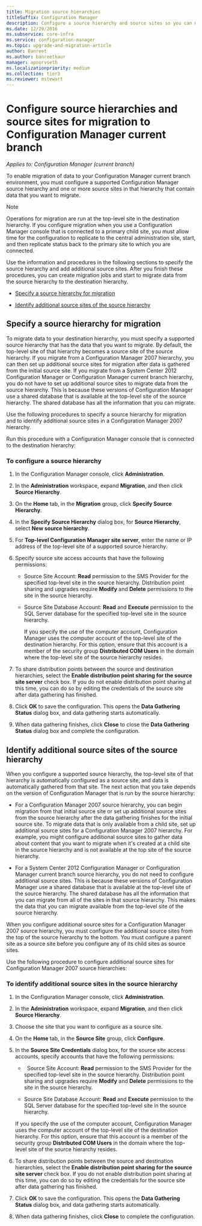 ```yaml
---
title: Migration source hierarchies
titleSuffix: Configuration Manager
description: Configure a source hierarchy and source sites so you can migrate data to your Configuration Manager current branch environment.
ms.date: 12/29/2016
ms.subservice: core-infra
ms.service: configuration-manager
ms.topic: upgrade-and-migration-article
author: Banreet
ms.author: banreetkaur
manager: apoorvseth
ms.localizationpriority: medium
ms.collection: tier3
ms.reviewer: mstewart
---
```

# Configure source hierarchies and source sites for migration to Configuration Manager current branch

*Applies to: Configuration Manager (current branch)*

To enable migration of data to your Configuration Manager current branch environment, you must configure a supported Configuration Manager source hierarchy and one or more source sites in that hierarchy that contain data that you want to migrate.

> [!NOTE]
>  Operations for migration are run at the top-level site in the destination hierarchy. If you configure migration when you use a Configuration Manager console that is connected to a primary child site, you must allow time for the configuration to replicate to the central administration site, start, and then replicate status back to the primary site to which you are connected.

 Use the information and procedures in the following sections to specify the source hierarchy and add additional source sites. After you finish these procedures, you can create migration jobs and start to migrate data from the source hierarchy to the destination hierarchy.

-   [Specify a source hierarchy for migration](#BKBM_ConfigSrcHierarchy)

-   [Identify additional source sites of the source hierarchy](#BKBM_ConfigSrcSites)

##  <a name="BKBM_ConfigSrcHierarchy"></a> Specify a source hierarchy for migration
 To migrate data to your destination hierarchy, you must specify a supported source hierarchy that has the data that you want to migrate. By default, the top-level site of that hierarchy becomes a source site of the source hierarchy. If you migrate from a Configuration Manager 2007 hierarchy, you can then set up additional source sites for migration after data is gathered from the initial source site. If you migrate from a System Center 2012 Configuration Manager or Configuration Manager current branch hierarchy, you do not have to set up additional source sites to migrate data from the source hierarchy. This is because these versions of Configuration Manager use a shared database that is available at the top-level site of the source hierarchy. The shared database has all the information that you can migrate.

 Use the following procedures to specify a source hierarchy for migration and to identify additional source sites in a Configuration Manager 2007 hierarchy.

 Run this procedure with a Configuration Manager console that is connected to the destination hierarchy:

### To configure a source hierarchy

1. In the Configuration Manager console, click **Administration**.

2. In the **Administration** workspace, expand **Migration**, and then click **Source Hierarchy**.

3. On the **Home** tab, in the **Migration** group, click **Specify Source Hierarchy**.

4. In the **Specify Source Hierarchy** dialog box, for **Source Hierarchy**, select **New source hierarchy**.

5. For **Top-level Configuration Manager site server**, enter the name or IP address of the top-level site of a supported source hierarchy.

6. Specify source site access accounts that have the following permissions:

   - Source Site Account: **Read** permission to the SMS Provider for the specified top-level site in the source hierarchy. Distribution point sharing and upgrades require **Modify** and **Delete** permissions to the site in the source hierarchy.

   - Source Site Database Account: **Read** and **Execute** permission to the SQL Server database for the specified top-level site in the source hierarchy.

     If you specify the use of the computer account, Configuration Manager uses the computer account of the top-level site of the destination hierarchy. For this option, ensure that this account is a member of the security group **Distributed COM Users** in the domain where the top-level site of the source hierarchy resides.

7. To share distribution points between the source and destination hierarchies, select the **Enable distribution point sharing for the source site server** check box. If you do not enable distribution point sharing at this time, you can do so by editing the credentials of the source site after data gathering has finished.

8. Click **OK** to save the configuration. This opens the **Data Gathering Status** dialog box, and data gathering starts automatically.

9. When data gathering finishes, click **Close** to close the **Data Gathering Status** dialog box and complete the configuration.

##  <a name="BKBM_ConfigSrcSites"></a> Identify additional source sites of the source hierarchy
 When you configure a supported source hierarchy, the top-level site of that hierarchy is automatically configured as a source site, and data is automatically gathered from that site. The next action that you take depends on the version of Configuration Manager that is run by the source hierarchy:

-   For a Configuration Manager 2007 source hierarchy, you can begin migration from that initial source site or set up additional source sites from the source hierarchy after the data gathering finishes for the initial source site. To migrate data that is only available from a child site, set up additional source sites for a Configuration Manager 2007 hierarchy. For example, you might configure additional source sites to gather data about content that you want to migrate when it's created at a child site in the source hierarchy and is not available at the top site of the source hierarchy.

-   For a System Center 2012 Configuration Manager or Configuration Manager current branch source hierarchy, you do not need to configure additional source sites. This is because these versions of Configuration Manager use a shared database that is available at the top-level site of the source hierarchy. The shared database has all the information that you can migrate from all of the sites in that source hierarchy. This makes the data that you can migrate available from the top-level site of the source hierarchy.

When you configure additional source sites for a Configuration Manager 2007 source hierarchy, you must configure the additional source sites from the top of the source hierarchy to the bottom. You must configure a parent site as a source site before you configure any of its child sites as source sites.

Use the following procedure to configure additional source sites for Configuration Manager 2007 source hierarchies:

### To identify additional source sites in the source hierarchy

1.  In the Configuration Manager console, click **Administration**.

2.  In the **Administration** workspace, expand **Migration**, and then click **Source Hierarchy**.

3.  Choose the site that you want to configure as a source site.

4.  On the **Home** tab, in the **Source Site** group, click **Configure**.

5.  In the **Source Site Credentials** dialog box, for the source site access accounts, specify accounts that have the following permissions:

    -   Source Site Account: **Read** permission to the SMS Provider for the specified top-level site in the source hierarchy. Distribution point sharing and upgrades require **Modify** and **Delete** permissions to the site in the source hierarchy. 

    -   Source Site Database Account: **Read** and **Execute** permission to the SQL Server database for the specified top-level site in the source hierarchy.

    If you specify the use of the computer account, Configuration Manager uses the computer account of the top-level site of the destination hierarchy. For this option, ensure that this account is a member of the security group **Distributed COM Users** in the domain where the top-level site of the source hierarchy resides.

6.  To share distribution points between the source and destination hierarchies, select the **Enable distribution point sharing for the source site server** check box. If you do not enable distribution point sharing at this time, you can do so by editing the credentials for the source site after data gathering has finished.

7. Click **OK** to save the configuration. This opens the **Data Gathering Status** dialog box, and data gathering starts automatically.

8.  When data gathering finishes, click **Close** to complete the configuration.
